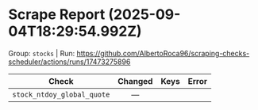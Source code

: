 # Scrape Report (2025-09-04T18:29:54.992Z)

Group: `stocks`  |  Run: https://github.com/AlbertoRoca96/scraping-checks-scheduler/actions/runs/17473275896

| Check | Changed | Keys | Error |
|---|:---:|:--|:--|
| `stock_ntdoy_global_quote` | — |  |  |
